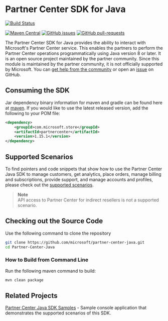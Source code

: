 # Partner Center SDK for Java

[![Build Status](https://dev.azure.com/isaiahwilliams/public/_apis/build/status/partner-center-java?branchName=master)](https://dev.azure.com/isaiahwilliams/public/_build/latest?definitionId=45&branchName=master)

[![Maven Central](https://img.shields.io/maven-central/v/com.microsoft.store/partnercenter.svg?label=Maven%20Central)](https://search.maven.org/search?q=g:%22com.microsoft.store%22%20AND%20a:%22partnercenter%22) [![GitHub issues](https://img.shields.io/github/issues/Microsoft/Partner-Center-Java.svg)](https://github.com/Microsoft/Partner-Center-Java/issues/) [![GitHub pull-requests](https://img.shields.io/github/issues-pr/Microsoft/Partner-Center-Java.svg)](https://gitHub.com/Microsoft/Partner-Center-Java/pull/)

The Partner Center SDK for Java provides the ability to interact with Microsoft's Partner Center service. This enables the partners to perform the Partner Center operations programmatically using Java version 8 or later. It is an open source project maintained by the partner community. Since this module is maintained by the partner community, it is not officially supported by Microsoft. You can [get help from the community](https://docs.microsoft.com/answers/topics/partner-center-sdk.html) or open an [issue](https://github.com/microsoft/partner-center-java/issues) on GitHub.

## Consuming the SDK

Jar dependency binary information for maven and gradle can be found here at [maven](https://mvnrepository.com/artifact/com.microsoft.store/partnercenter). If you would like to use the latest released version, add the following to your POM file:

```xml
<dependency>
    <groupId>com.microsoft.store</groupId>
    <artifactId>partnercenter</artifactId>
    <version>1.15.1</version>
</dependency>
```

## Supported Scenarios

To find pointers and code snippets that show how to use the Partner Center Java SDK to manage customers, get analytics, place orders, manage billing and subscriptions, provide support, and manage accounts and profiles, please check out the [supported scenarios](https://docs.microsoft.com/partner-center/develop/scenarios).

> **Note**  
> API access to Partner Center for indirect resellers is not a supported scenario.

## Checking out the Source Code

Use the following command to clone the repository

```bash
git clone https://github.com/microsoft/partner-center-java.git
cd Partner-Center-Java
```

### How to Build from Command Line

Run the following maven command to build:

```bash
mvn clean package
```

## Related Projects

[Partner Center Java SDK Samples](https://github.com/microsoft/Partner-Center-Java-Samples) - Sample console application that demonstrates the supported scenarios of this SDK.
